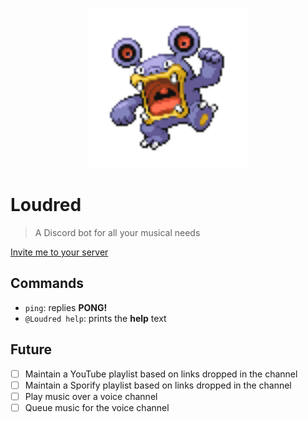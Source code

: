 <p align="center">
    <img width="256" height="256" src="/docs/assets/loudred.png">
</p>

# Loudred

> A Discord bot for all your musical needs

[Invite me to your server](https://discord.com/oauth2/authorize?client_id=829219445721399306&scope=bot)

## Commands

- `ping`: replies **PONG!**
- `@Loudred help`: prints the **help** text

## Future

- [ ] Maintain a YouTube playlist based on links dropped in the channel
- [ ] Maintain a Sporify playlist based on links dropped in the channel
- [ ] Play music over a voice channel
- [ ] Queue music for the voice channel
